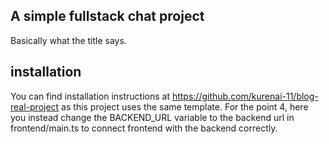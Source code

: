 ## A simple fullstack chat project

Basically what the title says.

## installation

You can find installation instructions at https://github.com/kurenai-11/blog-real-project as this project uses the same template.
For the point 4, here you instead change the BACKEND_URL variable to the backend url in frontend/main.ts to connect frontend with the backend correctly.

